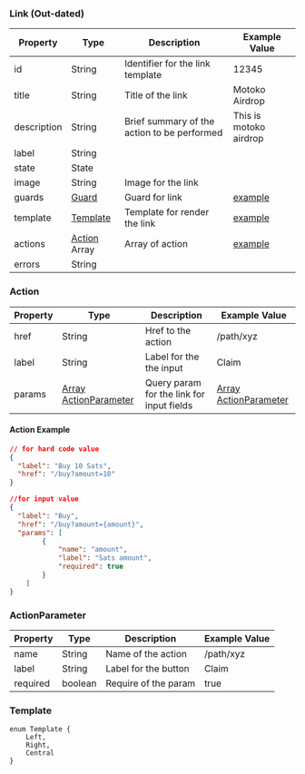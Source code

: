 ### Link (Out-dated)

| Property    | Type                      | Description                                 | Example Value                       |
| ----------- | ------------------------- | ------------------------------------------- | ----------------------------------- |
| id          | String                    | Identifier for the link template            | 12345                               |
| title       | String                    | Title of the link                           | Motoko Airdrop                      |
| description | String                    | Brief summary of the action to be performed | This is motoko airdrop              |
| label       | String                    |                                             |                                     |
| state       | State                     |                                             |                                     |
| image       | String                    | Image for the link                          |                                     |
| guards      | [Guard](./guard/guard.md) | Guard for link                              | [example](./guard/guard.md#example) |
| template    | [Template](#template)     | Template for render the link                | [example](#template)                |
| actions     | [Action](#action) Array   | Array of action                             | [example](#action-example)          |
| errors      | String                    |                                             |                                     |

### Action

| Property | Type                                      | Description                               | Example Value                             |
| -------- | ----------------------------------------- | ----------------------------------------- | ----------------------------------------- |
| href     | String                                    | Href to the action                        | /path/xyz                                 |
| label    | String                                    | Label for the the input                   | Claim                                     |
| params   | [Array ActionParameter](#actionparameter) | Query param for the link for input fields | [Array ActionParameter](#actionparameter) |

#### Action Example

```json
// for hard code value
{
  "label": "Buy 10 Sats",
  "href": "/buy?amount=10"
}

//for input value
{
  "label": "Buy",
  "href": "/buy?amount={amount}",
  "params": [
        {
            "name": "amount",
            "label": "Sats amount",
            "required": true
        }
    ]
}
```

### ActionParameter

| Property | Type    | Description          | Example Value |
| -------- | ------- | -------------------- | ------------- |
| name     | String  | Name of the action   | /path/xyz     |
| label    | String  | Label for the button | Claim         |
| required | boolean | Require of the param | true          |

### Template

```TS
enum Template {
    Left,
    Right,
    Central
}
```
